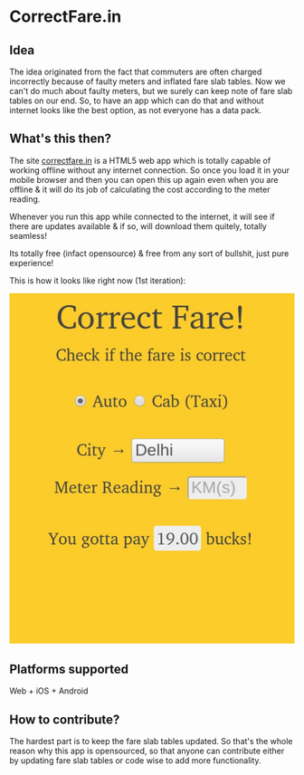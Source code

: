 CorrectFare.in
==============

Idea
----

The idea originated from the fact that commuters are often charged incorrectly because of faulty meters and inflated fare slab tables. Now we can't do much about faulty meters, but we surely can keep note of fare slab tables on our end. So, to have an app which can do that and without internet looks like the best option, as not everyone has a data pack.

What's this then?
-----------------

The site [correctfare.in](http://correctfare.in) is a HTML5 web app which is totally capable of working offline without any internet connection. So once you load it in your mobile browser and then you can open this up again even when you are offline & it will do its job of calculating the cost according to the meter reading.

Whenever you run this app while connected to the internet, it will see if there are updates available & if so, will download them quitely, totally seamless!

Its totally free (infact opensource) & free from any sort of bullshit, just pure experience!

This is how it looks like right now (1st iteration):

![](https://github.com/ashfame/correctfare.in/raw/master/screenshot.jpg)


Platforms supported
-------------------

Web + iOS + Android


How to contribute?
------------------

The hardest part is to keep the fare slab tables updated. So that's the whole reason why this app is opensourced, so that anyone can contribute either by updating fare slab tables or code wise to add more functionality.